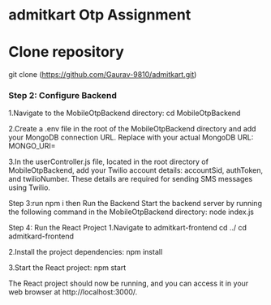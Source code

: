# admitkart Otp Assignment
# Clone  repository
git clone (https://github.com/Gaurav-9810/admitkart.git)



### Step 2: Configure Backend
1.Navigate to the MobileOtpBackend directory:
cd MobileOtpBackend

2.Create a .env file in the root of the MobileOtpBackend directory and add your MongoDB connection URL. Replace <your-mongo-url> with your actual MongoDB URL:
MONGO_URI=<your-mongo-url>

3.In the userController.js file, located in the root directory of MobileOtpBackend, add your Twilio account details: accountSid, authToken, and twilioNumber. These details are required for sending SMS messages using Twilio.

Step 3:run npm i then Run the Backend
Start the backend server by running the following command in the MobileOtpBackend directory:
node index.js

Step 4: Run the React Project
1.Navigate to admitkart-frontend
cd ../
cd admitkard-frontend

2.Install the project dependencies:
npm install

3.Start the React project:
npm start

The React project should now be running, and you can access it in your web browser at http://localhost:3000/.


